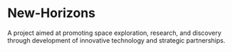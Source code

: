 # New-Horizons
A project aimed at promoting space exploration, research, and discovery through development of innovative technology and strategic partnerships.
